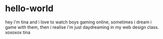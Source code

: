 # hello-world
hey i'm tina and i love to watch boys gaming online, sometimes i dream i game with them, then i realise i'm just daydreaming in my web design class. xoxoxox tina 

